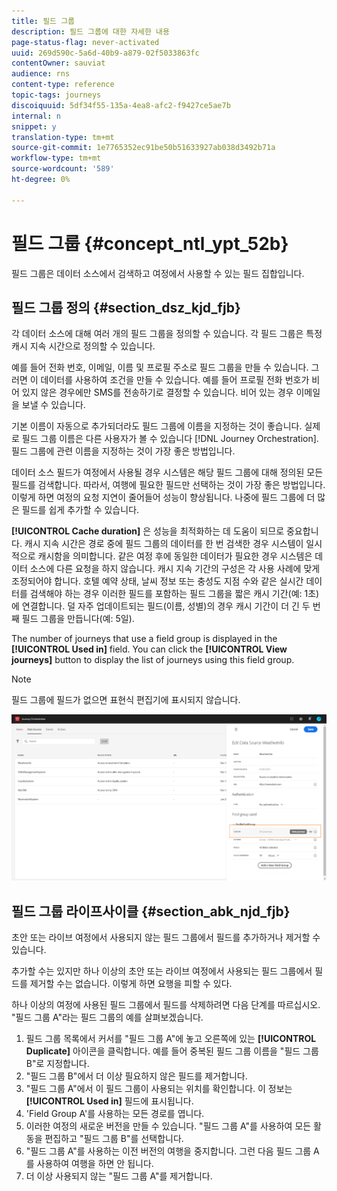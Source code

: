 ```yaml
---
title: 필드 그룹
description: 필드 그룹에 대한 자세한 내용
page-status-flag: never-activated
uuid: 269d590c-5a6d-40b9-a879-02f5033863fc
contentOwner: sauviat
audience: rns
content-type: reference
topic-tags: journeys
discoiquuid: 5df34f55-135a-4ea8-afc2-f9427ce5ae7b
internal: n
snippet: y
translation-type: tm+mt
source-git-commit: 1e7765352ec91be50b51633927ab038d3492b71a
workflow-type: tm+mt
source-wordcount: '589'
ht-degree: 0%

---
```




# 필드 그룹 {#concept_ntl_ypt_52b}

필드 그룹은 데이터 소스에서 검색하고 여정에서 사용할 수 있는 필드 집합입니다.

## 필드 그룹 정의 {#section_dsz_kjd_fjb}

각 데이터 소스에 대해 여러 개의 필드 그룹을 정의할 수 있습니다. 각 필드 그룹은 특정 캐시 지속 시간으로 정의할 수 있습니다.

예를 들어 전화 번호, 이메일, 이름 및 프로필 주소로 필드 그룹을 만들 수 있습니다. 그러면 이 데이터를 사용하여 조건을 만들 수 있습니다. 예를 들어 프로필 전화 번호가 비어 있지 않은 경우에만 SMS를 전송하기로 결정할 수 있습니다. 비어 있는 경우 이메일을 보낼 수 있습니다.

기본 이름이 자동으로 추가되더라도 필드 그룹에 이름을 지정하는 것이 좋습니다. 실제로 필드 그룹 이름은 다른 사용자가 볼 수 있습니다 [!DNL Journey Orchestration]. 필드 그룹에 관련 이름을 지정하는 것이 가장 좋은 방법입니다.

데이터 소스 필드가 여정에서 사용될 경우 시스템은 해당 필드 그룹에 대해 정의된 모든 필드를 검색합니다. 따라서, 여행에 필요한 필드만 선택하는 것이 가장 좋은 방법입니다. 이렇게 하면 여정의 요청 지연이 줄어들어 성능이 향상됩니다. 나중에 필드 그룹에 더 많은 필드를 쉽게 추가할 수 있습니다.

**[!UICONTROL Cache duration]** 은 성능을 최적화하는 데 도움이 되므로 중요합니다. 캐시 지속 시간은 경로 중에 필드 그룹의 데이터를 한 번 검색한 경우 시스템이 일시적으로 캐시함을 의미합니다. 같은 여정 후에 동일한 데이터가 필요한 경우 시스템은 데이터 소스에 다른 요청을 하지 않습니다. 캐시 지속 기간의 구성은 각 사용 사례에 맞게 조정되어야 합니다. 호텔 예약 상태, 날씨 정보 또는 충성도 지점 수와 같은 실시간 데이터를 검색해야 하는 경우 이러한 필드를 포함하는 필드 그룹을 짧은 캐시 기간(예: 1초)에 연결합니다. 덜 자주 업데이트되는 필드(이름, 성별)의 경우 캐시 기간이 더 긴 두 번째 필드 그룹을 만듭니다(예: 5일).

The number of journeys that use a field group is displayed in the **[!UICONTROL Used in]** field. You can click the **[!UICONTROL View journeys]** button to display the list of journeys using this field group.

>[!NOTE]
>
>필드 그룹에 필드가 없으면 표현식 편집기에 표시되지 않습니다.

![](../assets/journey3bis.png)

## 필드 그룹 라이프사이클 {#section_abk_njd_fjb}

초안 또는 라이브 여정에서 사용되지 않는 필드 그룹에서 필드를 추가하거나 제거할 수 있습니다.

추가할 수는 있지만 하나 이상의 초안 또는 라이브 여정에서 사용되는 필드 그룹에서 필드를 제거할 수는 없습니다. 이렇게 하면 요행을 피할 수 있다.

하나 이상의 여정에 사용된 필드 그룹에서 필드를 삭제하려면 다음 단계를 따르십시오. &quot;필드 그룹 A&quot;라는 필드 그룹의 예를 살펴보겠습니다.

1. 필드 그룹 목록에서 커서를 &quot;필드 그룹 A&quot;에 놓고 오른쪽에 있는 **[!UICONTROL Duplicate]** 아이콘을 클릭합니다. 예를 들어 중복된 필드 그룹 이름을 &quot;필드 그룹 B&quot;로 지정합니다.
1. &quot;필드 그룹 B&quot;에서 더 이상 필요하지 않은 필드를 제거합니다.
1. &quot;필드 그룹 A&quot;에서 이 필드 그룹이 사용되는 위치를 확인합니다. 이 정보는 **[!UICONTROL Used in]** 필드에 표시됩니다.
1. &#39;Field Group A&#39;를 사용하는 모든 경로를 엽니다.
1. 이러한 여정의 새로운 버전을 만들 수 있습니다. &quot;필드 그룹 A&quot;를 사용하여 모든 활동을 편집하고 &quot;필드 그룹 B&quot;를 선택합니다.
1. &quot;필드 그룹 A&quot;를 사용하는 이전 버전의 여행을 중지합니다. 그런 다음 필드 그룹 A를 사용하여 여행을 하면 안 됩니다.
1. 더 이상 사용되지 않는 &quot;필드 그룹 A&quot;를 제거합니다.
